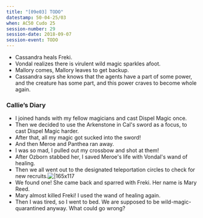 ```yaml
---
title: "[09e03] TODO"
datestamp: 50-04-25/03
when: AC50 Cudo 25
session-number: 29
session-date: 2018-09-07
session-event: TODO
---
```


* Cassandra heals Freki.
* Vondal realizes there is virulent wild magic sparkles afoot.
* Mallory comes, Mallory leaves to get backup.
* Cassandra says she knows that the agents have a part of some power, and the creature has some part, and this power craves to become whole again.

### Callie’s Diary

* I joined hands with my fellow magicians and cast Dispel Magic once.
* Then we decided to use the Arkenstone in Cal's sword as a focus, to cast Dispel Magic harder.
* After that, all my magic got sucked into the sword!
* And then Meroe and Panthea ran away.
* I was so mad, I pulled out my crossbow and shot at them!
* After Ozborn stabbed her, I saved Meroe's life with Vondal's wand of healing.
* Then we all went out to the designated teleportation circles to check for new recruits.![|165x117](https://lh4.googleusercontent.com/elw3UZQddMJ3EtfTvRtmZrzkWRgFuiOXk-qQxXmeXaSP85ORChURULZexGtChJH-KwOJIeyj9wRpzJBElZFve5YLT7zYz3uhYv9_c6x6LIJhmFZCOF0W3CmxDFYSlySpcVUQmOEKdRHWCvzfuyRSrC_y5XJhLkSCdptHMod7_pKxSnzo6kfsKVlm)
* We found one! She came back and sparred with Freki. Her name is Mary Reed.
* Mary almost killed Freki! I used the wand of healing again.
* Then I was tired, so I went to bed. We are supposed to be wild-magic-quarantined anyway. What could go wrong?
